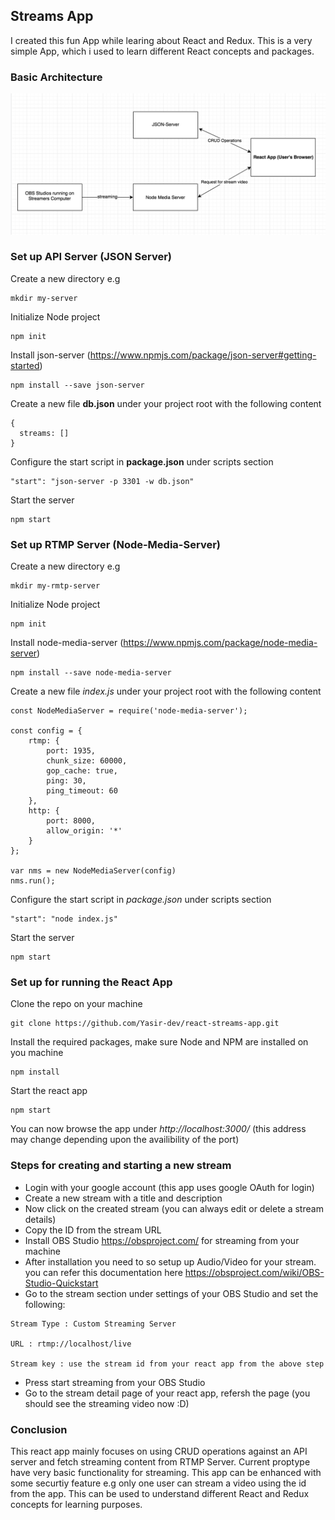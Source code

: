 ## Streams App

I created this fun App while learing about React and Redux. This is a very simple App, which i used to learn different React concepts and packages.

### Basic Architecture

![app](https://github.com/Yasir-dev/react-streams-app/blob/master/achitecture.png)

### Set up API Server (JSON Server)

Create a new directory e.g

```
mkdir my-server
```

Initialize Node project

```
npm init
```

Install json-server (https://www.npmjs.com/package/json-server#getting-started)

```
npm install --save json-server
```

Create a new file **db.json** under your project root with the following content

```
{
  streams: []
}
```

Configure the start script in **package.json** under scripts section

```
"start": "json-server -p 3301 -w db.json"
```

Start the server

```
npm start
```

### Set up RTMP Server (Node-Media-Server)

Create a new directory e.g

```
mkdir my-rmtp-server
```

Initialize Node project

```
npm init
```

Install node-media-server (https://www.npmjs.com/package/node-media-server)

```
npm install --save node-media-server
```

Create a new file *index.js* under your project root with the following content

```
const NodeMediaServer = require('node-media-server');

const config = {
    rtmp: {
        port: 1935,
        chunk_size: 60000,
        gop_cache: true,
        ping: 30,
        ping_timeout: 60
    },
    http: {
        port: 8000,
        allow_origin: '*'
    }
};

var nms = new NodeMediaServer(config)
nms.run();
```

Configure the start script in *package.json* under scripts section

```
"start": "node index.js"
```

Start the server

```
npm start
```

### Set up for running the React App

Clone the repo on your machine

```
git clone https://github.com/Yasir-dev/react-streams-app.git
```

Install the required packages, make sure Node and NPM are installed on you machine

```
npm install
```

Start the react app

```
npm start
```
You can now browse the app under *http://localhost:3000/* (this address may change depending upon the availibility of the port)

### Steps for creating and starting a new stream

* Login with your google account (this app uses google OAuth for login)
* Create a new stream with a title and description
* Now click on the created stream (you can always edit or delete a stream details)
* Copy the ID from the stream URL
* Install OBS Studio https://obsproject.com/ for streaming from your machine
* After installation you need to so setup up Audio/Video for your stream. you can refer this documentation here https://obsproject.com/wiki/OBS-Studio-Quickstart
* Go to the stream section under settings of your OBS Studio and set the following:

```
Stream Type : Custom Streaming Server

URL : rtmp://localhost/live

Stream key : use the stream id from your react app from the above step
```

* Press start streaming from your OBS Studio
* Go to the stream detail page of your react app, refersh the page (you should see the streaming video now :D)

### Conclusion

This react app mainly focuses on using CRUD operations against an API server and fetch streaming content from RTMP Server. Current proptype have very basic functionality for streaming. This app can be enhanced with some securtiy feature e.g only one user can stream a video using the id from the app. This can be used to understand different React and Redux concepts for learning purposes. 
